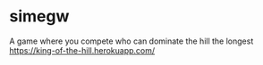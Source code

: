 # simegw
A game where you compete who can dominate the hill the longest https://king-of-the-hill.herokuapp.com/

